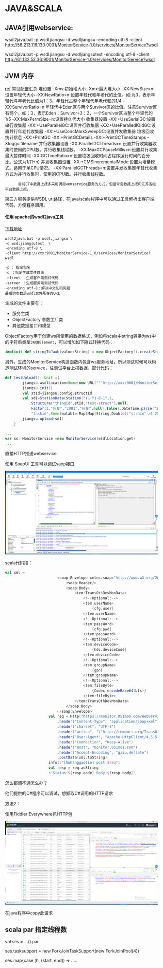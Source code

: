 JAVA&SCALA
=====

## JAVA引用webservice:
wsdl2java.bat -p wsdl.jiangsu -d wsdljiangsu  -encoding utf-8 -client http://58.213.116.130:9001/MonitorService-1.0/services/MonitorService?wsdl

wsdl2java.bat -p wsdl.jiangsu -d wsdljiangsutest  -encoding utf-8 -client http://61.132.52.36:9001/MonitorService-1.0/services/MonitorService?wsdl

## JVM 内存
[ref](https://www.cnblogs.com/likehua/p/3369823.html)
        常见配置汇总
        堆设置
        -Xms:初始堆大小
        -Xmx:最大堆大小
        -XX:NewSize=n:设置年轻代大小
        -XX:NewRatio=n:设置年轻代和年老代的比值。如:为3，表示年轻代与年老代比值为1：3，年轻代占整个年轻代年老代和的1/4
        -XX:SurvivorRatio=n:年轻代中Eden区与两个Survivor区的比值。注意Survivor区有两个。如：3，表示Eden：Survivor=3：2，一个Survivor区占整个年轻代的1/5
        -XX:MaxPermSize=n:设置持久代大小
        收集器设置
        -XX:+UseSerialGC:设置串行收集器
        -XX:+UseParallelGC:设置并行收集器
        -XX:+UseParalledlOldGC:设置并行年老代收集器
        -XX:+UseConcMarkSweepGC:设置并发收集器
        垃圾回收统计信息
        -XX:+PrintGC
        -XX:+PrintGCDetails
        -XX:+PrintGCTimeStamps
        -Xloggc:filename
        并行收集器设置
        -XX:ParallelGCThreads=n:设置并行收集器收集时使用的CPU数。并行收集线程数。
        -XX:MaxGCPauseMillis=n:设置并行收集最大暂停时间
        -XX:GCTimeRatio=n:设置垃圾回收时间占程序运行时间的百分比。公式为1/(1+n)
        并发收集器设置
        -XX:+CMSIncrementalMode:设置为增量模式。适用于单CPU情况。
        -XX:ParallelGCThreads=n:设置并发收集器年轻代收集方式为并行收集时，使用的CPU数。并行收集线程数。
		
		
		  目前ET中数据上报多采用调用wenservice服务的方式，包括青岛数据上报和江苏省级平台数据上报。
  第三方服务提供WSDL uri路径，在java/scala程序中可以通过工具解析出客户端代码，方便程序调用。


#### 使用 apache的wsdl2java工具

[下载地址](http://cxf.apache.org/download.html)

```
wsdl2java.bat -p wsdl.jiangsu \
-d wsdljiangsutest  \
-encoding utf-8 \
-client http://xxx:9001/MonitorService-1.0/services/MonitorService?wsdl
```
	-p : 指定包名
	-d ：指定生成文件目录
	-client ：生成客户端测试代码
	-server ：生成服务端测试代码
	-encoding utf-8：解决中文乱码问题
	最后的参数是wsdl文件所在的URL

生成的文件主要有：
+ 服务主类
+ ObjectFactory 参数工厂类
+ 其他数据接口和模型

ObjectFactory用于创建ws所使用的数据格式，例如将scala中string转换为ws中的字符串类型`JAXBElement`，可以增加如下隐式转换代码：
```scala
implicit def stringToJaxb(value:String) = new ObjectFactory().createString(value)
```
另外，生成的MonitorService构造函数内包含ws服务地址，所以测试时候可以构造测试环境的service，往测试平台上报数据，部分代码：
```scala
def testUpload(): Unit ={
		jiangsu.wsdlLocation=Some(new URL("""http://xxx:9001/MonitorService-1.0/services/MonitorService?wsdl"""))
		jiangsu.init()
		val stId=jiangsu.config.structId
		val sd1=StationData(Station("YL-Y1-B-1",1,
			Structure("thingid",stId,"test-struct"),null,
			Factor(1,"应变","3001","应变",null),false),DateTime.parse("2018-06-14T01:00:00Z"),
			"taskid",Some(mutable.Map(Map[String,Double]("strain"->1.25).toSeq: _*)))
		jiangsu.upload(sd1)
	}
```
```scala
...
var ss: MonitorService =new MonitorService(wsdlLocation.get)
...
```

直接HTTP推送webservice

使用 SoapUI 工具可以调试saop接口

![image-20210528104928682](imgs/java&scala/image-20210528104928682.png)

scala代码段：

```scala
val xml =
                        <soap:Envelope xmlns:soap="http://www.w3.org/2003/05/soap-envelope" xmlns:tem="http://tempuri.org/">
                            <soap:Header/>
                            <soap:Body>
                                <tem:TransOthDevMonData>
                                    <!--Optional:-->
                                    <tem:userName>
                                        {cfg.user}
                                    </tem:userName>
                                    <!--Optional:-->
                                    <tem:passWord>
                                        {cfg.pwd}
                                    </tem:passWord>
                                    <!--Optional:-->
                                    <tem:deviceCode>
                                        {hdc.deviceCode}
                                    </tem:deviceCode>
                                    <!--Optional:-->
                                    <tem:groupName>
                                        {gpn}
                                    </tem:groupName>
                                    <!--Optional:-->
                                    <tem:fileByte>
                                        {Codec.encodeBase64(bts)}
                                    </tem:fileByte>
                                </tem:TransOthDevMonData>
                            </soap:Body>
                        </soap:Envelope>
                    val req = Http("https://monitor.051mos.com/WebService/TransOtherDeviceData.asmx")
                        .header("Content-Type", "application/soap+xml")
                        .header("charset", "UTF-8")
                        .header("action", "\"http://tempuri.org/TransOthDevMonData\"")
                        .header("User-Agent", "Apache-HttpClient/4.5.5 (Java/12.0.1)")
                        .header("Connection", "Keep-Alive")
                        .header("Host", "monitor.051mos.com")
                        .header("Accept-Encoding", "gzip,deflate")
                        .postData(xml.toString)
                    info(s"[huhanggaotie] post $req")
                    val resp = req.asString
                    s"Status:${resp.code} Body:${resp.body}"
```

怎么都调不通怎么办？

他们提供的C#程序可以调试，想抓取C#调用的HTTP请求

方法2：

使用Fiddler Everywhere抓HTTP包 

![image-20210528151558228](imgs/java&scala/image-20210528151558228.png)

在java程序中copy此请求

## scala par 指定线程数

val ses = ...().par

ses.tasksupport = new ForkJoinTaskSupport(new ForkJoinPool(4))

ses.map{case (h, (start, end)) => ..... 
